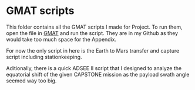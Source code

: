 # GMAT scripts

This folder contains all the GMAT scripts I made for Project. To run them, open the file in [GMAT](https://sourceforge.net/projects/gmat/) and run the script. They are in my Github as they would take too much space for the Appendix.

For now the only script in here is the Earth to Mars transfer and capture script including stationkeeping.

Aditionally, there is a quick ADSEE II script that I designed to analyze the equatorial shift of the given CAPSTONE mission as the payload swath angle seemed way too big.
